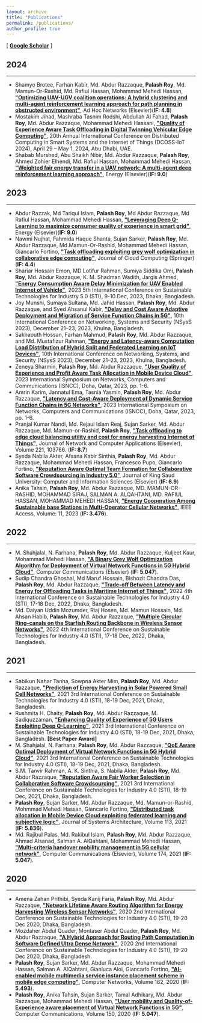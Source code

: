 ```yaml
---
layout: archive
title: "Publications"
permalink: /publications/
author_profile: true
---
```


[ [**Google Scholar**](https://scholar.google.com/citations?user=6YbqlUkAAAAJ&hl=en&authuser=1) ]
## 2024
-----------
* Shamyo Brotee, Farhan Kabir, Md. Abdur Razzaque, **Palash Roy**, Md. Mamun-Or-Rashid, Md. Rafiul Hassan, Mohammad Mehedi Hassan,  [**"Optimizing UAV-UGV coalition operations: A hybrid clustering and multi-agent reinforcement learning approach for path planning in obstructed environment"**](https://www.sciencedirect.com/science/article/pii/S1570870524001306), Ad Hoc Networks (Elsevier)(**IF: 4.8**)
* Mostakim Jihad, Mashraba Tasnim Rodshi, Abdullah Al Fahad, **Palash Roy**, Md. Abdur Razzaque, Mohammad Mehedi Hassani, [**"Quality of Experience Aware Task Offloading in Digital Twinning Vehicular Edge Computing"**](), 20th Annual International Conference on Distributed Computing in Smart Systems and the Internet of Things (DCOSS-IoT 2024), April 29 – May 1, 2024, Abu Dhabi, UAE.
* Shabab Murshed, Abu Shaikh Nibir, Md. Abdur Razzaque, **Palash Roy**, Ahmed Zohier Elhendi, Md. Rafiul Hassan, Mohammad Mehedi Hassan,  [**"Weighted fair energy transfer in a UAV network: A multi-agent deep reinforcement learning approach"**](https://www.sciencedirect.com/science/article/abs/pii/S0360544224002986), Energy (Elsevier)(**IF: 9.0**)
## 2023
-----------
* Abdur Razzak, Md Tariqul Islam, **Palash Roy**, Md Abdur Razzaque, Md Rafiul Hassan, Mohammad Mehedi Hassan, [**"Leveraging Deep Q-Learning to maximize consumer quality of experience in smart grid"**](https://www.sciencedirect.com/science/article/abs/pii/S0360544223035594), Energy (Elsevier)(**IF: 9.0**)
* Nawmi Nujhat, Fahmida Haque Shanta, Sujan Sarker, **Palash Roy**, Md. Abdur Razzaque, Md.Mamun-Or-Rashid, Mohammad Mehedi Hassan, Giancarlo Fortino, [**"Task offloading exploiting grey wolf optimization in collaborative edge computing"**](https://journalofcloudcomputing.springeropen.com/articles/10.1186/s13677-023-00570-z), Journal of Cloud Computing (Springer) (**IF: 4.4**)
* Shariar Hossain Emon, MD Lotifur Rahman, Sumiya Siddika Omi, **Palash Roy**, Md. Abdur Razzaque, K. M. Shadman Wadith, Jargis Ahmed, [**"Energy Consumption Aware Delay Minimization for UAV Enabled Internet of Vehicle"**](https://ieeexplore.ieee.org/document/10464440/authors#authors), 2023 5th International Conference on Sustainable Technologies for Industry 5.0 (STI), 9-10 Dec, 2023, Dhaka, Bangladesh.
* Joy Munshi, Sumaya Sultana, Md. Jahid Hassan, **Palash Roy**, Md. Abdur Razzaque, and Syed Ahsanul Kabir, [**"Delay and Cost Aware Adaptive Deployment and Migration of Service Function Chains in 5G"**]( https://doi.org/10.1145/3629188.3629196), 10th International Conference on Networking, Systems and Security (NSysS 2023), December 21–23, 2023, Khulna, Bangladesh.
* Sakhaouth Hossan, Farhan Mahmud, **Palash Roy**, Md. Abdur Razzaque, and Md. Mustafizur Rahman, [**"Energy and Latency-aware Computation
Load Distribution of Hybrid Split and Federated Learning on IoT Devices"**](https://doi.org/10.1145/3629188.3629201), 10th International Conference on Networking, Systems, and Security (NSysS 2023), December 21–23, 2023, Khulna, Bangladesh.
* Zeneya Sharmin, **Palash Roy**, Md. Abdur Razzaque, [**"User Quality of Experience and Profit Aware Task Allocation in Mobile Device Cloud"**](https://ieeexplore.ieee.org/document/10323963?fbclid=IwAR3lRR_ZGOagsl-E1cQAaWvUJSkoo2lNBAmv-qxhxVkjxXxTzsgTlHPqhE4), 2023 International Symposium on Networks, Computers and Communications (ISNCC), Doha, Qatar, 2023, pp. 1-6.
* Amrin Karim, Jannatul Ema, Tasnia Yasmin, **Palash Roy**, Md. Abdur Razzaque, [**"Latency and Cost-Aware Deployment of Dynamic Service Function Chains in 5G Networks"**](https://ieeexplore.ieee.org/document/10323818?fbclid=IwAR2G7LCOPId987YAEWtfByW6ylnMXMw5jDuXloOWkmp-MFM1l6WTMf7wrTA), 2023 International Symposium on Networks, Computers and Communications (ISNCC), Doha, Qatar, 2023, pp. 1-6. 
* Pranjal Kumar Nandi, Md. Rejaul Islam Reaj, Sujan Sarker, Md. Abdur Razzaque, Md. Mamun-or-Rashid, **Palash Roy**, [**"Task offloading to edge cloud balancing utility and cost for energy harvesting Internet of Things"**](https://www.sciencedirect.com/science/article/abs/pii/S1084804523001856?via%3Dihub), Journal of Network and Computer Applications (Elsevier), Volume 221, 103766. (**IF: 8.7**)
* Syeda Nabila Akter, Afsana Kabir Sinthia, **Palash Roy**, Md. Abdur Razzaque, Mohammad Mehedi Hassan, Francesco Pupo, Giancarlo Fortino, [**"Reputation Aware Optimal Team Formation for Collaborative Software Crowdsourcing in Industry 5.0**"](https://www.sciencedirect.com/science/article/pii/S1319157823002641), Journal of King Saud University: Computer and Information Sciences (Elsevier) (**IF: 6.9**)
* Anika Tahsin, **Palash Roy**, Md. Abdur Razzaque, MD. MAMUN-OR-RASHID, MOHAMMAD SIRAJ, SALMAN A. ALQAHTANI, MD. RAFIUL HASSAN, MOHAMMAD MEHEDI HASSAN, [**"Energy Cooperation Among Sustainable base Stations in Multi-Operator Cellular Networks"**](https://ieeexplore.ieee.org/document/10049573), IEEE Access, Volume: 11, 2023 (**IF: 3.476**).
## 2022
-----------
* M. Shahjalal, N. Farhana, **Palash Roy**, Md. Abdur Razzaque, Kuljeet Kaur, Mohammad Mehedi Hassan, [**"A Binary Grey Wolf Optimization Algorithm for Deployment of Virtual Network Functions in 5G Hybrid Cloud"**](https://www.sciencedirect.com/science/article/abs/pii/S0140366422002432?via%3Dihub), Computer Communications (Elsevier) (**IF: 5.047**).
* Sudip Chandra Ghoshal, Md Maruf Hossain, Bishozit Chandra Das, **Palash Roy**, Md. Abdur Razzaque, [**"Trade-off Between Latency and Energy for
Offloading Tasks in Maritime Internet of Things"**](https://ieeexplore.ieee.org/document/10103261), 2022 4th International Conference on Sustainable Technologies for Industry 4.0 (STI), 17-18 Dec, 2022, Dhaka, Bangladesh.
* Md. Daiyan Uddin Mozumder, Riaj Hosen, Md. Mamun Hossain, Md. Ahsan Habib, **Palash Roy**, Md. Abdur Razzaque, [**"Multiple Circular Ring-canals on the Starfish
Routing Backbone in Wireless Sensor Networks"**](https://ieeexplore.ieee.org/document/10103328), 2022 4th International Conference on Sustainable Technologies for Industry 4.0 (STI), 17-18 Dec, 2022, Dhaka, Bangladesh.
## 2021
-----------
* Sabikun Nahar Tanha, Sowpna Akter Mim, **Palash Roy**, Md. Abdur Razzaque, [**"Prediction of Energy Harvesting in Solar Powered Small Cell
Networks"**](https://ieeexplore.ieee.org/document/9732578), 2021 3rd International Conference on Sustainable Technologies for Industry 4.0 (STI), 18-19 Dec, 2021, Dhaka, Bangladesh.
* Rushmita H. Chaity, **Palash Roy**, Md. Abdur Razzaque, M. Sadiquzzaman, [**"Enhancing Quality of Experience of 5G Users Exploiting Deep
Q-Learning"**](https://ieeexplore.ieee.org/document/9732579), 2021 3rd International Conference on Sustainable Technologies for Industry 4.0 (STI), 18-19 Dec, 2021, Dhaka, Bangladesh. **[Best Paper
Award]**
* M. Shahjalal, N. Farhana, **Palash Roy**, Md. Abdur Razzaque, [**"QoE Aware Optimal Deployment of Virtual Network Functions in 5G Hybrid
Cloud"**](https://ieeexplore.ieee.org/document/9732604), 2021 3rd International Conference on Sustainable Technologies for Industry 4.0 (STI), 18-19 Dec, 2021, Dhaka, Bangladesh.
* S.M. Tanvir Rahman, A. K. Sinthia, S. Nabila Akter, **Palash Roy**, Md. Abdur Razzaque, [**"Reputation Aware Fair Worker Selection in Collaborative
Software Crowdsourcing"**](https://ieeexplore.ieee.org/document/9732415), 2021 3rd International Conference on Sustainable Technologies for Industry 4.0 (STI), 18-19 Dec, 2021, Dhaka,
Bangladesh.
* **Palash Roy**, Sujan Sarker, Md. Abdur Razzaque, Md. Mamun-or-Rashid, Mohmmad Mehedi Hassan, Giancarlo Fortino, [**"Distributed task allocation in Mobile Device Cloud exploiting federated learning and subjective logic"**](https://www.sciencedirect.com/science/article/abs/pii/S1383762120302162), Journal of Systems Architecture, Volume 113, 2021 (**IF: 5.836**).
* Md. Rajibul Palas, Md. Rakibul Islam, **Palash Roy**, Md. Abdur Razzaque, Ahmad Alsanad, Salman A. AlQahtani, Mohammad Mehedi Hassan, [**"Multi-criteria handover mobility management in 5G cellular network"**](https://www.sciencedirect.com/science/article/abs/pii/S014036642100164X), Computer Communications (Elsevier), Volume 174, 2021 (**IF: 5.047**).
## 2020
-----------
* Amena Zahan Prithibi, Syeda Kanij Faria, **Palash Roy**, Md. Abdur Razzaque, [**"Network Lifetime Aware Routing Algorithm for Energy Harvesting
Wireless Sensor Networks"**](https://ieeexplore.ieee.org/document/9350422), 2020 2nd International Conference on Sustainable Technologies for Industry 4.0 (STI), 19-20 Dec 2020, Dhaka,
Bangladesh.
* Mozdaher Abdul Quader, Montaser Abdul Quader, **Palash Roy**, Md. Abdur Razzaque, [**"A Hybrid Approach for Routing Path Computation in
Software Defined Ultra Dense Network"**](https://ieeexplore.ieee.org/document/9350414), 2020 2nd International Conference on Sustainable Technologies for Industry 4.0 (STI), 19-20 Dec 2020,
Dhaka, Bangladesh.
* **Palash Roy**, Sujan Sarker, Md. Abdur Razzaque, Mohammad Mehedi Hassan, Salman A. AlQahtani, Gianluca Aloi, Giancarlo Fortino, [**"AI-enabled mobile multimedia service instance placement scheme in mobile edge computing"**](https://www.sciencedirect.com/science/article/abs/pii/S1389128620312160), Computer Networks, Volume 182, 2020 (**IF:  5.493**). 
* **Palash Roy**, Anika Tahsin, Sujan Sarker, Tamal Adhikary, Md. Abdur Razzaque, Mohammad Mehedi Hassan, [**"User mobility and Quality-of-Experience aware placement of Virtual Network Functions in 5G"**](https://www.sciencedirect.com/science/article/abs/pii/S0140366419314227), Computer Communications, Volume 150, 2020 (**IF:  5.047**). 

<br/>
